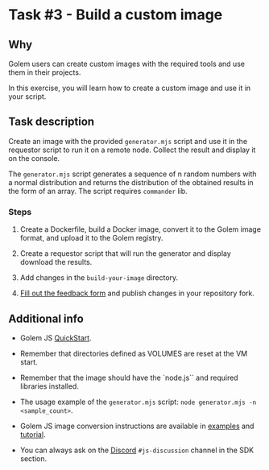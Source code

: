 # Task #3 - Build a custom image

## Why

Golem users can create custom images with the required tools and use them in their projects.

In this exercise, you will learn how to create a custom image and use it in your script.

## Task description

Create an image with the provided `generator.mjs` script and use it in the requestor script to run it on a remote node. Collect the result and display it on the console.

The `generator.mjs` script generates a sequence of n random numbers with a normal distribution and returns the distribution of the obtained results in the form of an array. The script requires `commander` lib.

### Steps

1. Create a Dockerfile, build a Docker image, convert it to the Golem image format, and upload it to the Golem registry.

2. Create a requestor script that will run the generator and display download the results.

3. Add changes in the `build-your-image` directory.

4. [Fill out the feedback form](./FEEDBACK.md) and publish changes in your repository fork.

## Additional info

- Golem JS [QuickStart](https://docs.golem.network/creators/javascript/quickstars/quickstart).

- Remember that directories defined as VOLUMES are reset at the VM start.

- Remember that the image should have the `node.js`` and required libraries installed.

- The usage example of the `generator.mjs` script:
`node generator.mjs -n <sample_count>`.

- Golem JS image conversion instructions are available in [examples](https://docs.golem.network/creators/javascript/quickstars/examples) and [tutorial](https://docs.golem.network/creators/javascript/quickstars/tutorials/building-custom-image).

- You can always ask on the [Discord](https://chat.golem.network/) `#js-discussion` channel in the SDK section.

